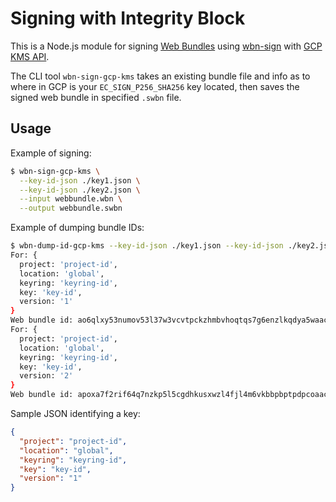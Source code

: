 # Signing with Integrity Block

This is a Node.js module for signing
[Web Bundles](https://wpack-wg.github.io/bundled-responses/draft-ietf-wpack-bundled-responses.html) using [wbn-sign](https://github.com/WICG/webpackage/tree/main/js/sign)
with [GCP KMS API](https://cloud.google.com/kms/docs/create-validate-signatures).

The CLI tool `wbn-sign-gcp-kms` takes an existing bundle file and info as to where in GCP is your `EC_SIGN_P256_SHA256` key located, then saves the signed web bundle in specified `.swbn` file.

## Usage

Example of signing:
```bash
$ wbn-sign-gcp-kms \
  --key-id-json ./key1.json \
  --key-id-json ./key2.json \
  --input webbundle.wbn \
  --output webbundle.swbn
```

Example of dumping bundle IDs:
```bash
$ wbn-dump-id-gcp-kms --key-id-json ./key1.json --key-id-json ./key2.json
For: {
  project: 'project-id',
  location: 'global',
  keyring: 'keyring-id',
  key: 'key-id',
  version: '1'
}
Web bundle id: ao6qlxy53numov53l37w3vcvtpckzhmbvhoqtqs7g6enzlkqdya5waacai
For: {
  project: 'project-id',
  location: 'global',
  keyring: 'keyring-id',
  key: 'key-id',
  version: '2'
}
Web bundle id: apoxa7f2rif64q7nzkp5l5cgdhkusxwzl4fjl4m6vkbbpbptpdpcoaacai
```

Sample JSON identifying a key:

```json
{
  "project": "project-id",
  "location": "global",
  "keyring": "keyring-id",
  "key": "key-id",
  "version": "1"
}
```

